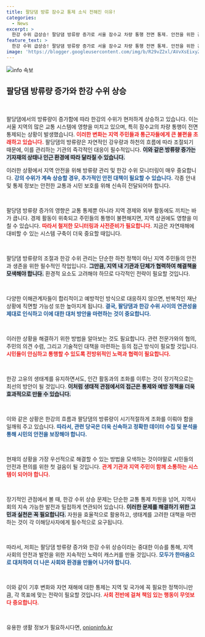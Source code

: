 ```yaml
---
title: 팔당댐 방류 잠수교 통제 소식 전해진 이유!
categories:
  - News
excerpt: >
  한강 수위 급상승! 팔당댐 방류량 증가로 서울 잠수교 차량 통행 전면 통제. 안전을 위한 긴급 조치, 상황은 지금 어떻게 변하고 있을까? 클릭하여 확인하세요!
feature_text: >
  한강 수위 급상승! 팔당댐 방류량 증가로 서울 잠수교 차량 통행 전면 통제. 안전을 위한 긴급 조치, 상황은 지금 어떻게 변하고 있을까? 클릭하여 확인하세요!
image: 'https://blogger.googleusercontent.com/img/b/R29vZ2xl/AVvXsEixyZcFfHzMRdzZMjFBmAUKJYCLCGyLL1o632UiGVXcaFdKo_bkvkuCioo0uUKlGfBVcT3P84aROyZIXSBEx3Aw5nCQ3pTgDom1WDC4m8eifvWiAmWEEVb4x6G_l8C0QH225ldMjyaFvpxGEBGNO37VmDTDMHGhJPq73UglMfDca1-0aw/s1600/blogspot.png'
---
```


<p><img src="https://blogger.googleusercontent.com/img/b/R29vZ2xl/AVvXsEixyZcFfHzMRdzZMjFBmAUKJYCLCGyLL1o632UiGVXcaFdKo_bkvkuCioo0uUKlGfBVcT3P84aROyZIXSBEx3Aw5nCQ3pTgDom1WDC4m8eifvWiAmWEEVb4x6G_l8C0QH225ldMjyaFvpxGEBGNO37VmDTDMHGhJPq73UglMfDca1-0aw/s1600/blogspot.png" alt="info 속보" /></p>

<h2 data-ke-size="size26">팔당댐 방류량 증가와 한강 수위 상승</h2>

<p data-ke-size="size16">&nbsp;</p>

<p>팔당댐에서의 방류량이 증가함에 따라 한강의 수위가 현저하게 상승하고 있습니다. 이는 서울 지역의 많은 교통 시스템에 영향을 미치고 있으며, 특히 잠수교의 차량 통행이 전면 통제되는 상황이 발생했습니다. <b><span style="color: #ee2323;">이러한 변화는 지역 주민들과 통근자들에게 큰 불편을 초래하고 있습니다.</span></b> 팔당댐의 방류량은 자연적인 강우량과 하천의 흐름에 따라 조절되기 때문에, 이를 관리하는 기관의 즉각적인 대응이 필수적입니다. <b><span style="background-color: #21538527;">이와 같은 방류량 증가는 기자재의 상태나 인근 환경에 따라 달라질 수 있습니다.</span></b> </p>

<p>이러한 상황에서 지역 안전을 위해 방류량 관리 및 한강 수위 모니터링이 매우 중요합니다. <b><span style="color: #1a5490;">강의 수위가 계속 상승할 경우, 추가적인 안전 대책이 필요할 수 있습니다.</span></b> 각종 안내 및 통제 정보는 안전한 교통과 시민 보호를 위해 신속히 전달되어야 합니다. </p>

<p data-ke-size="size16">&nbsp;</p>

<p>팔당댐 방류량 증가의 영향은 교통 통제뿐 아니라 지역 경제와 외부 활동에도 끼치는 바가 큽니다. 경제 활동이 위축되고 주민들의 통행이 불편해지면, 지역 상권에도 영향을 미칠 수 있습니다. <b><span style="color: #ee2323;">따라서 철저한 모니터링과 사전준비가 필요합니다.</span></b> 지금은 자연재해에 대비할 수 있는 시스템 구축이 더욱 중요할 때입니다. </p>

<p data-ke-size="size16">&nbsp;</p>

<p>팔당댐 방류량의 조절과 한강 수위 관리는 단순한 하천 정책이 아닌 지역 주민들의 안전과 생존을 위한 필수적인 작업입니다. <b><span style="background-color: #21538527;">그만큼, 지역 내 기관과 단체가 협력하여 해결책을 모색해야 합니다.</span></b> 환경적 요소도 고려해야 하므로 다각적인 전략이 필요할 것입니다. </p>

<p data-ke-size="size16">&nbsp;</p>

<p>다양한 이해관계자들이 합리적이고 예방적인 방식으로 대응하지 않으면, 반복적인 재난 상황에 직면할 가능성 또한 높아지게 됩니다. <b><span style="color: #1a5490;">결국, 팔당댐과 한강 수위 사이의 연관성을 제대로 인식하고 이에 대한 대처 방안을 마련하는 것이 중요합니다.</span></b> </p>

<p data-ke-size="size16">&nbsp;</p>

<p>이러한 상황을 해결하기 위한 방법을 알아보는 것도 필요합니다. 관련 전문가와의 협의, 주민의 의견 수렴, 그리고 기술적인 대책을 마련하는 등의 접근 방식이 필요할 것입니다. <b><span style="color: #ee2323;">시민들이 안심하고 통행할 수 있도록 전방위적인 노력과 협력이 필요합니다.</span></b> </p>

<p data-ke-size="size16">&nbsp;</p>

<p>한강 고유의 생태계를 유지하면서도, 인간 활동과의 조화를 이루는 것이 장기적으로는 최선의 방안이 될 것입니다. <b><span style="background-color: #21538527;">이처럼 생태적 관점에서의 접근은 통제와 예방 정책을 더욱 효과적으로 만들 수 있습니다.</span></b> </p>

<p data-ke-size="size16">&nbsp;</p>

<p>이와 같은 상황은 한강의 흐름과 팔당댐의 방류량이 시기적절하게 조화를 이뤄야 함을 일깨워 주고 있습니다. <b><span style="color: #1a5490;">따라서, 관련 당국은 더욱 신속하고 정확한 데이터 수집 및 분석을 통해 시민의 안전을 보장해야 합니다.</span></b> </p>

<p data-ke-size="size16">&nbsp;</p>

<p>현재의 상황을 가장 우선적으로 해결할 수 있는 방법을 모색하는 것이야말로 시민들의 안전과 편의를 위한 첫 걸음이 될 것입니다. <b><span style="color: #ee2323;">관계 기관과 지역 주민이 함께 소통하는 시스템이 되어야 합니다.</span></b></p>

<p data-ke-size="size16">&nbsp;</p>

<p>장기적인 관점에서 볼 때, 한강 수위 상승 문제는 단순한 교통 통제 차원을 넘어, 지역사회의 지속 가능한 발전과 밀접하게 연관되어 있습니다. <b><span style="background-color: #21538527;">이러한 문제를 해결하기 위한 고민과 실천은 꼭 필요합니다.</span></b> 자원을 효율적으로 활용하고, 생태계를 고려한 대책을 마련하는 것이 각 이해당사자에게 필수적으로 요구됩니다. </p>

<p data-ke-size="size16">&nbsp;</p>

<p>따라서, 저희는 팔당댐 방류량 증가와 한강 수위 상승이라는 중대한 이슈를 통해, 지역 사회의 안전과 발전을 위한 지속적인 노력이 캐스커를 만들 것입니다. <b><span style="color: #1a5490;">모두가 한마음으로 대처하여 더 나은 사회와 환경을 만들어 나가야 합니다.</span></b> </p>

<p data-ke-size="size16">&nbsp;</p>

<p>이와 같이 기후 변화와 자연 재해에 대한 통제는 지역 및 국가에 꼭 필요한 정책이니만큼, 각 목표에 맞는 전략이 필요할 것입니다. <b><span style="color: #ee2323;">사회 전반에 걸쳐 책임 있는 행동이 무엇보다 중요합니다.</span></b> </p>

<p data-ke-size="size16">&nbsp;</p>
유용한 생활 정보가 필요하시다면, <a href="https://onioninfo.kr" rel="dofollow">onioninfo.kr</a>



